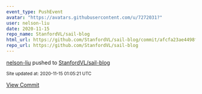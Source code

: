 ```yaml
---
event_type: PushEvent
avatar: "https://avatars.githubusercontent.com/u/7272031?"
user: nelson-liu
date: 2020-11-15
repo_name: StanfordVL/sail-blog
html_url: https://github.com/StanfordVL/sail-blog/commit/afcfa23ae4498f7ba7fd2f4926302341cb187ffd
repo_url: https://github.com/StanfordVL/sail-blog
---
```


<a href='https://github.com/nelson-liu' target='_blank'>nelson-liu</a> pushed to <a href='https://github.com/StanfordVL/sail-blog' target='_blank'>StanfordVL/sail-blog</a>

<small>Site updated at: 2020-11-15 01:05:21 UTC</small>

<a href='https://github.com/StanfordVL/sail-blog/commit/afcfa23ae4498f7ba7fd2f4926302341cb187ffd' target='_blank'>View Commit</a>